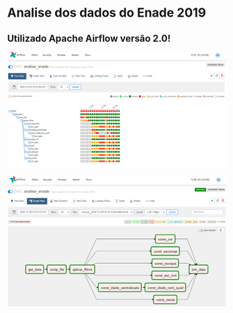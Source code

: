 # Analise dos dados do Enade 2019

## Utilizado Apache Airflow versão 2.0!

![](img\anl_enade_2019.PNG)

![](img\anl_enade_2019_2.PNG)
